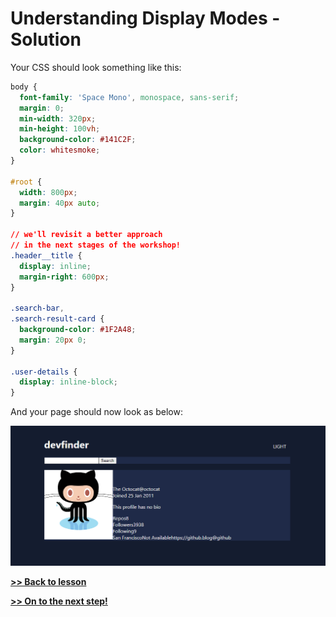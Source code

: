 # Understanding Display Modes - Solution

Your CSS should look something like this:

```css
body {
  font-family: 'Space Mono', monospace, sans-serif;
  margin: 0;
  min-width: 320px;
  min-height: 100vh;
  background-color: #141C2F;
  color: whitesmoke;
}

#root {
  width: 800px;
  margin: 40px auto;
}

// we'll revisit a better approach
// in the next stages of the workshop!
.header__title {
  display: inline;
  margin-right: 600px;
}

.search-bar,
.search-result-card {
  background-color: #1F2A48;
  margin: 20px 0;
}

.user-details {
  display: inline-block;
}
```

And your page should now look as below:

![image](/assets/display_modes_solution.png)

**[>> Back to lesson](/lessons/2-display-modes.md)**

**[>> On to the next step!](/lessons/3-css-box-model.md)**